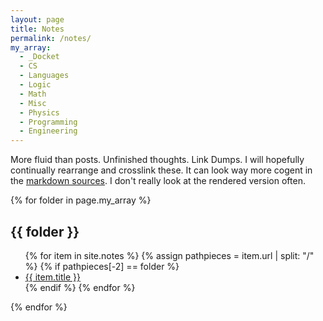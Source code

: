 ```yaml
---
layout: page
title: Notes
permalink: /notes/
my_array:
  - _Docket
  - CS
  - Languages
  - Logic
  - Math
  - Misc
  - Physics
  - Programming
  - Engineering
---
```

More fluid than posts. Unfinished thoughts. Link Dumps. I will hopefully continually rearrange and crosslink these. It can look way more cogent in the [markdown sources](https://github.com/philzook58/philzook58.github.io/tree/master/_notes). I don't really look at the rendered version often.

{% for folder in page.my_array  %}
<h2> {{ folder }} </h2>
<ul>
  {% for item in site.notes  %}
    {% assign pathpieces = item.url | split: "/" %}
    {% if pathpieces[-2] == folder %}
    <li><a href="{{ item.url }}">{{ item.title }} </a></li>
    {% endif %}
  {% endfor %}
  </ul>
{% endfor %}
